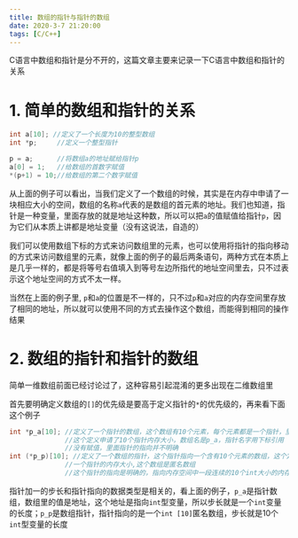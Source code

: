 ```yaml
---
title: 数组的指针与指针的数组
date: 2020-3-7 21:20:00
tags: [C/C++]
---
```


C语言中数组和指针是分不开的，这篇文章主要来记录一下C语言中数组和指针的关系

<!--more-->

# 1. 简单的数组和指针的关系

```c
int a[10]; //定义了一个长度为10的整型数组
int *p;		//定义一个整型指针

p = a;		//将数组a的地址赋给指针p
a[0] = 1;	//给数组的首数字赋值
*(p+1) = 10;//给数组的第二个数字赋值
```

从上面的例子可以看出，当我们定义了一个数组的时候，其实是在内存中申请了一块相应大小的空间，数组的名称`a`代表的是数组的首元素的地址。我们也知道，指针是一种变量，里面存放的就是地址这种数，所以可以把`a`的值赋值给指针`p`，因为它们从本质上讲都是地址变量（没有这说法，自造的）

我们可以使用数组下标的方式来访问数组里的元素，也可以使用将指针的指向移动的方式来访问数组里的元素，就像上面的例子的最后两条语句，两种方式在本质上是几乎一样的，都是将等号右值填入到等号左边所指代的地址空间里去，只不过表示这个地址空间的方式不太一样。

当然在上面的例子里,	`p`和`a`的位置是不一样的，只不过`p`和`a`对应的内存空间里存放了相同的地址，所以就可以使用不同的方式去操作这个数组，而能得到相同的操作结果



# 2. 数组的指针和指针的数组

简单一维数组前面已经讨论过了，这种容易引起混淆的更多出现在二维数组里

首先要明确定义数组的`[]`的优先级是要高于定义指针的`*`的优先级的，再来看下面这个例子

```c
int *p_a[10]; //定义了一个指针的数组，这个数组有10个元素，每个元素都是一个指针，里面存放地址，
			  //这个定义申请了10个指针内存大小，数组名是p_a，指针名字用下标引用
			  //没有赋值，里面指针的指向并不明确
int (*p_p)[10]; //定义了一个数组的指针，这个指针指向一个含有10个元素的数组，这个定义只申请了
			  //一个指针的内存大小,这个数组是匿名数组
			  //这个指针的指向是明确的，指向内存空间中一段连续的10个int大小的内存区域的首地址
```

指针加一的步长和指针指向的数据类型是相关的，看上面的例子，`p_a`是指针数组，数组里的值是地址，这个地址是指向`int`型变量，所以步长就是一个`int`变量的长度；`p_p`是数组指针，指针指向的是一个`int [10]`匿名数组，步长就是10个`int`型变量的长度

